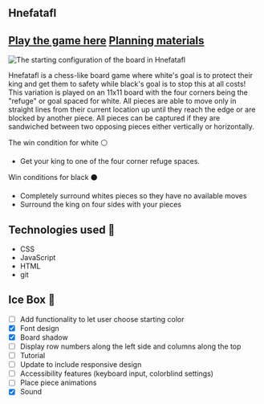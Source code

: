 ## Hnefatafl

## [Play the game here](https://codykilpatrick-viking-chess.netlify.app/) [Planning materials](https://docs.google.com/document/d/18PkFRw63p-66KRuFg5KhWAbk4g55Rxc_EKMgye12uqc/edit)

![The starting configuration of the board in Hnefatafl](https://i.imgur.com/6HjgD9J.png)

Hnefatafl is a chess-like board game where white's goal is to protect their king and get them to safety while black's goal is to stop this at all costs! This variation is played on an 11x11 board with the four corners being the "refuge" or goal spaced for white. All pieces are able to move only in straight lines from their current location up until they reach the edge or are blocked by another piece. All pieces can be captured if they are sandwiched between two opposing pieces either vertically or horizontally.

The win condition for white ⚪️
- Get your king to one of the four corner refuge spaces.

Win conditions for black ⚫️
- Completely surround whites pieces so they have no available moves
- Surround the king on four sides with your pieces

## Technologies used 💾

- CSS
- JavaScript
- HTML
- git

## Ice Box 🧊

- [ ] Add functionality to let user choose starting color
- [x] Font design
- [x] Board shadow
- [ ] Display row numbers along the left side and columns along the top
- [ ] Tutorial
- [ ] Update to include responsive design
- [ ] Accessibility features (keyboard input, colorblind settings)
- [ ] Place piece animations
- [x] Sound
